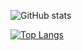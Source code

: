 ![GitHub stats](https://github-readme-stats-tan-ten-87.vercel.app/api?username=AndreasKarageorgos&theme=dracula&count_private=true&show_icons=true)

[![Top Langs](https://github-readme-stats-tan-ten-87.vercel.app/api/top-langs/?username=AndreasKarageorgos&theme=dracula)](https://github-readme-stats-tan-ten-87.vercel.app)


<!--
**AndreasKarageorgos/AndreasKarageorgos** is a ✨ _special_ ✨ repository because its `README.md` (this file) appears on your GitHub profile.

Here are some ideas to get you started:

- 🔭 I’m currently working on ...
- 🌱 I’m currently learning ...
- 👯 I’m looking to collaborate on ...
- 🤔 I’m looking for help with ...
- 💬 Ask me about ...
- 📫 How to reach me: ...
- 😄 Pronouns: ...
- ⚡ Fun fact: ...
-->
